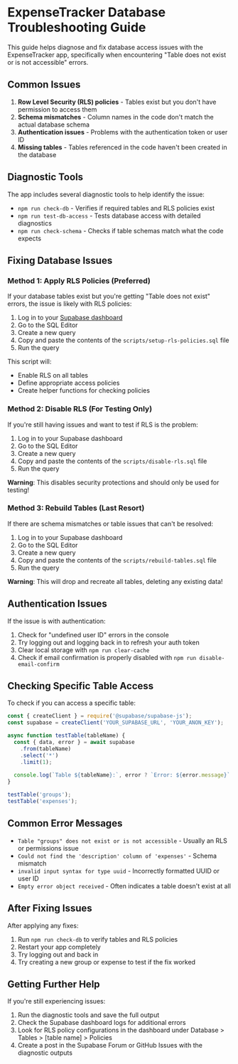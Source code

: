 # ExpenseTracker Database Troubleshooting Guide

This guide helps diagnose and fix database access issues with the ExpenseTracker app, specifically when encountering "Table does not exist or is not accessible" errors.

## Common Issues

1. **Row Level Security (RLS) policies** - Tables exist but you don't have permission to access them
2. **Schema mismatches** - Column names in the code don't match the actual database schema
3. **Authentication issues** - Problems with the authentication token or user ID
4. **Missing tables** - Tables referenced in the code haven't been created in the database

## Diagnostic Tools

The app includes several diagnostic tools to help identify the issue:

- `npm run check-db` - Verifies if required tables and RLS policies exist
- `npm run test-db-access` - Tests database access with detailed diagnostics
- `npm run check-schema` - Checks if table schemas match what the code expects

## Fixing Database Issues

### Method 1: Apply RLS Policies (Preferred)

If your database tables exist but you're getting "Table does not exist" errors, the issue is likely with RLS policies:

1. Log in to your [Supabase dashboard](https://app.supabase.com/)
2. Go to the SQL Editor
3. Create a new query
4. Copy and paste the contents of the `scripts/setup-rls-policies.sql` file
5. Run the query

This script will:
- Enable RLS on all tables
- Define appropriate access policies 
- Create helper functions for checking policies

### Method 2: Disable RLS (For Testing Only)

If you're still having issues and want to test if RLS is the problem:

1. Log in to your Supabase dashboard
2. Go to the SQL Editor
3. Create a new query
4. Copy and paste the contents of the `scripts/disable-rls.sql` file
5. Run the query

**Warning**: This disables security protections and should only be used for testing!

### Method 3: Rebuild Tables (Last Resort)

If there are schema mismatches or table issues that can't be resolved:

1. Log in to your Supabase dashboard
2. Go to the SQL Editor
3. Create a new query
4. Copy and paste the contents of the `scripts/rebuild-tables.sql` file
5. Run the query

**Warning**: This will drop and recreate all tables, deleting any existing data!

## Authentication Issues

If the issue is with authentication:

1. Check for "undefined user ID" errors in the console
2. Try logging out and logging back in to refresh your auth token
3. Clear local storage with `npm run clear-cache`
4. Check if email confirmation is properly disabled with `npm run disable-email-confirm`

## Checking Specific Table Access

To check if you can access a specific table:

```javascript
const { createClient } = require('@supabase/supabase-js');
const supabase = createClient('YOUR_SUPABASE_URL', 'YOUR_ANON_KEY');

async function testTable(tableName) {
  const { data, error } = await supabase
    .from(tableName)
    .select('*')
    .limit(1);
  
  console.log(`Table ${tableName}:`, error ? `Error: ${error.message}` : `Success, rows: ${data?.length || 0}`);
}

testTable('groups');
testTable('expenses');
```

## Common Error Messages

- `Table "groups" does not exist or is not accessible` - Usually an RLS or permissions issue
- `Could not find the 'description' column of 'expenses'` - Schema mismatch
- `invalid input syntax for type uuid` - Incorrectly formatted UUID or user ID
- `Empty error object received` - Often indicates a table doesn't exist at all

## After Fixing Issues

After applying any fixes:

1. Run `npm run check-db` to verify tables and RLS policies
2. Restart your app completely
3. Try logging out and back in
4. Try creating a new group or expense to test if the fix worked

## Getting Further Help

If you're still experiencing issues:

1. Run the diagnostic tools and save the full output
2. Check the Supabase dashboard logs for additional errors
3. Look for RLS policy configurations in the dashboard under Database > Tables > [table name] > Policies
4. Create a post in the Supabase Forum or GitHub Issues with the diagnostic outputs 